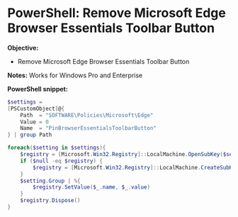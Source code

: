 # PowerShell: Remove Microsoft Edge Browser Essentials Toolbar Button

<b>Objective:</b>

* Remove Microsoft Edge Browser Essentials Toolbar Button

<b>Notes:</b> Works for Windows Pro and Enterprise <br />

<b>PowerShell snippet:</b>

```powershell
$settings = 
[PSCustomObject]@{
    Path  = "SOFTWARE\Policies\Microsoft\Edge"
    Value = 0
    Name  = "PinBrowserEssentialsToolbarButton"
} | group Path

foreach($setting in $settings){
    $registry = [Microsoft.Win32.Registry]::LocalMachine.OpenSubKey($setting.Name, $true)
    if ($null -eq $registry) {
        $registry = [Microsoft.Win32.Registry]::LocalMachine.CreateSubKey($setting.Name, $true)
    }
    $setting.Group | %{
        $registry.SetValue($_.name, $_.value)
    }
    $registry.Dispose()
}
```